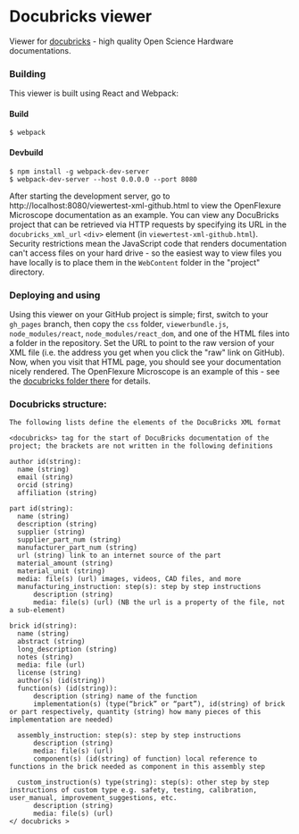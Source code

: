 ﻿Docubricks viewer
===========================

Viewer for [docubricks](http://docubricks.com/) - high quality Open Science Hardware documentations.

### Building
This viewer is built using React and Webpack:


#### Build
```
$ webpack
```

#### Devbuild
```
$ npm install -g webpack-dev-server
$ webpack-dev-server --host 0.0.0.0 --port 8080

```
After starting the development server, go to http://localhost:8080/viewertest-xml-github.html to view the OpenFlexure Microscope documentation as an example.  You can view any DocuBricks project that can be retrieved via HTTP requests by specifying its URL in the ``docubricks_xml_url`` ``<div>`` element (in ``viewertest-xml-github.html``).  Security restrictions mean the JavaScript code that renders documentation can't access files on your hard drive - so the easiest way to view files you have locally is to place them in the ``WebContent`` folder in the "project" directory.

### Deploying and using
Using this viewer on your GitHub project is simple; first, switch to your ``gh_pages`` branch, then copy the ``css`` folder, ``viewerbundle.js``, ``node_modules/react``, ``node_modules/react_dom``, and one of the HTML files into a folder in the repository.  Set the URL to point to the raw version of your XML file (i.e. the address you get when you click the "raw" link on GitHub).  Now, when you visit that HTML page, you should see your documentation nicely rendered.  The OpenFlexure Microscope is an example of this - see the [docubricks folder there](https://github.com/rwb27/openflexure_microscope/tree/gh-pages/docubricks) for details.


### Docubricks structure:

```
The following lists define the elements of the DocuBricks XML format

<docubricks> tag for the start of DocuBricks documentation of the project; the brackets are not written in the following definitions

author id(string):
  name (string)
  email (string)
  orcid (string)
  affiliation (string)

part id(string):
  name (string)
  description (string)
  supplier (string)
  supplier_part_num (string)
  manufacturer_part_num (string)
  url (string) link to an internet source of the part
  material_amount (string)
  material_unit (string)
  media: file(s) (url) images, videos, CAD files, and more
  manufacturing_instruction: step(s): step by step instructions
      description (string)
      media: file(s) (url) (NB the url is a property of the file, not a sub-element)

brick id(string):
  name (string)
  abstract (string)
  long_description (string)
  notes (string)
  media: file (url)
  license (string)
  author(s) (id(string))
  function(s) (id(string)):
      description (string) name of the function
      implementation(s) (type(“brick” or “part”), id(string) of brick or part respectively, quantity (string) how many pieces of this implementation are needed)

  assembly_instruction: step(s): step by step instructions
      description (string)
      media: file(s) (url)
      component(s) (id(string) of function) local reference to functions in the brick needed as component in this assembly step

  custom_instruction(s) type(string): step(s): other step by step instructions of custom type e.g. safety, testing, calibration, user_manual, improvement_suggestions, etc.
      description (string)
      media: file(s) (url)
</ docubricks >

```
